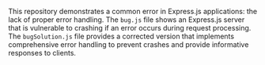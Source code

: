 This repository demonstrates a common error in Express.js applications: the lack of proper error handling. The `bug.js` file shows an Express.js server that is vulnerable to crashing if an error occurs during request processing. The `bugSolution.js` file provides a corrected version that implements comprehensive error handling to prevent crashes and provide informative responses to clients.